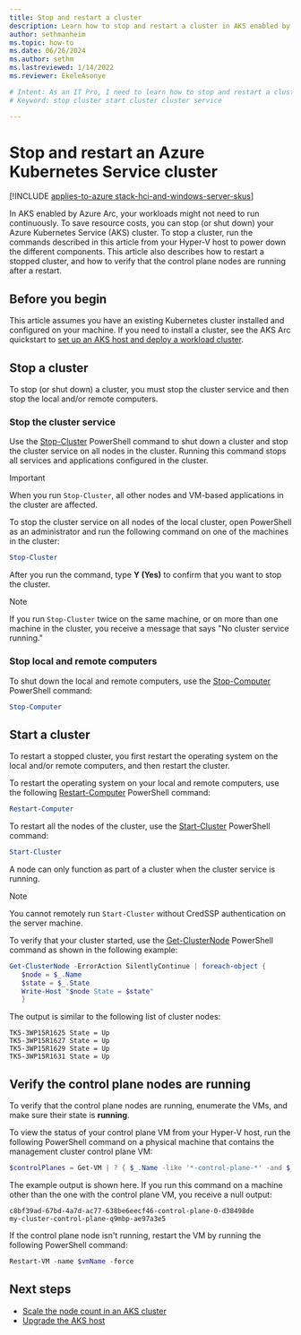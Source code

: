 ```yaml
---
title: Stop and restart a cluster
description: Learn how to stop and restart a cluster in AKS enabled by Azure Arc.
author: sethmanheim
ms.topic: how-to
ms.date: 06/26/2024
ms.author: sethm 
ms.lastreviewed: 1/14/2022
ms.reviewer: EkeleAsonye

# Intent: As an IT Pro, I need to learn how to stop and restart a cluster in order to optimize resource costs on my AKS deployment.
# Keyword: stop cluster start cluster cluster service

---
```


# Stop and restart an Azure Kubernetes Service cluster

[!INCLUDE [applies-to-azure stack-hci-and-windows-server-skus](includes/aks-hci-applies-to-skus/aks-hybrid-applies-to-azure-stack-hci-windows-server-sku.md)]

In AKS enabled by Azure Arc, your workloads might not need to run continuously. To save resource costs, you can stop (or shut down) your Azure Kubernetes Service (AKS) cluster. To stop a cluster, run the commands described in this article from your Hyper-V host to power down the different components. This article also describes how to restart a stopped cluster, and how to verify that the control plane nodes are running after a restart.

## Before you begin

This article assumes you have an existing Kubernetes cluster installed and configured on your machine. If you need to install a cluster, see the AKS Arc quickstart to [set up an AKS host and deploy a workload cluster](kubernetes-walkthrough-powershell.md).

## Stop a cluster

To stop (or shut down) a cluster, you must stop the cluster service and then stop the local and/or remote computers.

### Stop the cluster service

Use the [Stop-Cluster](/powershell/module/failoverclusters/stop-cluster?view=windowsserver2019-ps&preserve-view=true) PowerShell command to shut down a cluster and stop the cluster service on all nodes in the cluster. Running this command stops all services and applications configured in the cluster.

> [!IMPORTANT]
> When you run `Stop-Cluster`, all other nodes and VM-based applications in the cluster are affected.

To stop the cluster service on all nodes of the local cluster, open PowerShell as an administrator and run the following command on one of the machines in the cluster:

```powershell
Stop-Cluster 
```

After you run the command, type **Y (Yes)** to confirm that you want to stop the cluster.

> [!NOTE]
> If you run `Stop-Cluster` twice on the same machine, or on more than one machine in the cluster, you receive a message that says "No cluster service running."

### Stop local and remote computers

To shut down the local and remote computers, use the [Stop-Computer](/powershell/module/microsoft.powershell.management/stop-computer?view=powershell-7.1&preserve-view=true) PowerShell command:

```powershell
Stop-Computer 
```

## Start a cluster

To restart a stopped cluster, you first restart the operating system on the local and/or remote computers, and then restart the cluster.

To restart the operating system on your local and remote computers, use the following [Restart-Computer](/powershell/module/microsoft.powershell.management/restart-computer?view=powershell-7.1&preserve-view=true) PowerShell command:

```powershell
Restart-Computer 
```

To restart all the nodes of the cluster, use the [Start-Cluster](/powershell/module/failoverclusters/start-cluster?view=windowsserver2019-ps&preserve-view=true) PowerShell command:

```powershell
Start-Cluster 
```

A node can only function as part of a cluster when the cluster service is running.

> [!NOTE]
> You cannot remotely run `Start-Cluster` without CredSSP authentication on the server machine.

To verify that your cluster started, use the [Get-ClusterNode](/powershell/module/failoverclusters/get-clusternode?view=windowsserver2019-ps&preserve-view=true) PowerShell command as shown in the following example:

```powershell
Get-ClusterNode -ErrorAction SilentlyContinue | foreach-object { 
   $node = $_.Name 
   $state = $_.State 
   Write-Host "$node State = $state" 
   } 
```

The output is similar to the following list of cluster nodes:

```output
TK5-3WP15R1625 State = Up
TK5-3WP15R1627 State = Up
TK5-3WP15R1629 State = Up
TK5-3WP15R1631 State = Up
```

## Verify the control plane nodes are running

To verify that the control plane nodes are running, enumerate the VMs, and make sure their state is **running**.

To view the status of your control plane VM from your Hyper-V host, run the following PowerShell command on a physical machine that contains the management cluster control plane VM:

```powershell
$controlPlanes = Get-VM | ? { $_.Name -like '*-control-plane-*' -and $_.State -eq 'Running' } | % { $_.Name } 
```

The example output is shown here. If you run this command on a machine other than the one with the control plane VM, you receive a null output:

```output
c8bf39ad-67bd-4a7d-ac77-638be6eecf46-control-plane-0-d38498de
my-cluster-control-plane-q9mbp-ae97a3e5
```

If the control plane node isn't running, restart the VM by running the following PowerShell command:

```powershell
Restart-VM -name $vmName -force 
```

## Next steps

- [Scale the node count in an AKS cluster](scale-cluster.md)
- [Upgrade the AKS host](update-akshci-host-powershell.md)
